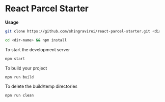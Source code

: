 # React Parcel Starter

**Usage**

```bash
git clone https://github.com/shingravirei/react-parcel-starter.git <dir-name>
```

```bash
cd <dir-name> && npm install
```

To start the development server
```bash
npm start
```
To build your project
```bash
npm run build
```
To delete the build/temp directories
```bash
npm run clean
```

